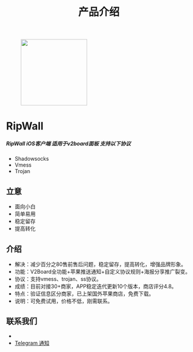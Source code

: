 <div class="post-wrapper group">
				<header class="entry-header group">
					<h1 class="entry-title">产品介绍</h1>
				</header>
				<div class="entry-content">
					<div class="entry themeform">
						
<figure class="wp-block-image size-full is-style-rounded"><img width="180" height="180" src="http://docs.ripwall.us/wp-content/uploads/2021/12/IMG_967B6BBD6C5D-1.jpeg" alt="" class="wp-image-28" srcset="http://docs.ripwall.us/wp-content/uploads/2021/12/IMG_967B6BBD6C5D-1.jpeg 180w, http://docs.ripwall.us/wp-content/uploads/2021/12/IMG_967B6BBD6C5D-1-150x150.jpeg 150w, http://docs.ripwall.us/wp-content/uploads/2021/12/IMG_967B6BBD6C5D-1-200x200.jpeg 200w" sizes="(max-width: 180px) 100vw, 180px"></figure>



<h1><a href="#RipWall"></a><strong>RipWall</strong></h1>



<h5>RipWall iOS客户端 适用于v2board面板 支持以下协议</h5>



<ul><li>Shadowsocks</li><li>Vmess</li><li>Trojan</li></ul>



<h2>立意</h2>



<ul><li>面向小白</li><li>简单易用</li><li>稳定留存</li><li>提高转化</li></ul>



<h2>介绍</h2>



<ul><li>解决：减少百分之80售前售后问题，稳定留存，提高转化，增强品牌形象。</li><li>功能：V2Board全功能+苹果推送通知+自定义协议规则+海报分享推广裂变。</li><li>协议：支持vmess、trojan、ss协议。</li><li>成绩：目前对接30+商家，APP稳定迭代更新10个版本，商店评分4.8。</li><li>特点：验证信息区分商家，已上架国外苹果商店，免费下载。</li><li>说明：可免费试用，价格不低，刚需联系。</li></ul>



<h2><a href="#community"></a>联系我们</h2>



<ul><li></li><li><a rel="noreferrer noopener" href="https://t.me/qianglieapptongzhi" target="_blank"><lab draggable="false" class="emoji" alt="✈️"> Telegram 通知</a></li><li</li></ul>
						<div class="clear"></div>
					</div><!--/.entry-->
				</div>
				<div class="entry-footer group">
									</div>
			</div>
